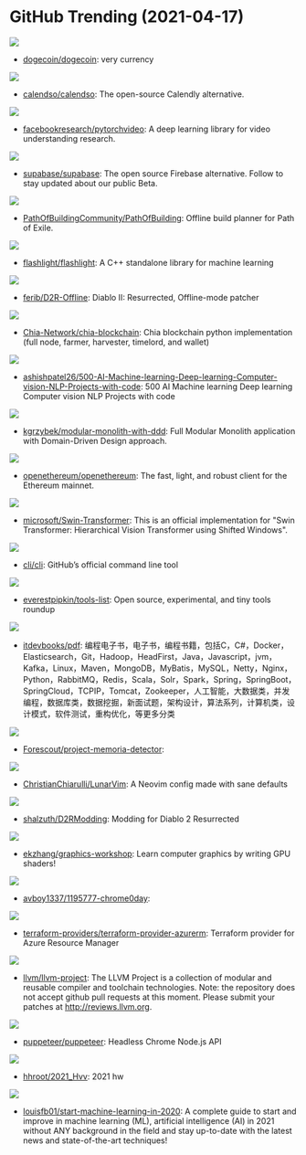 # GitHub Trending (2021-04-17)

![](https://img.shields.io/badge/C%2B%2B-New%20461-green?style=flat-square&logo=appveyor)
- [dogecoin/dogecoin](https://github.com/dogecoin/dogecoin): very currency

![](https://img.shields.io/badge/TypeScript-New%20503-green?style=flat-square&logo=appveyor)
- [calendso/calendso](https://github.com/calendso/calendso): The open-source Calendly alternative.

![](https://img.shields.io/badge/Python-New%20135-green?style=flat-square&logo=appveyor)
- [facebookresearch/pytorchvideo](https://github.com/facebookresearch/pytorchvideo): A deep learning library for video understanding research.

![](https://img.shields.io/badge/TypeScript-New%20200-green?style=flat-square&logo=appveyor)
- [supabase/supabase](https://github.com/supabase/supabase): The open source Firebase alternative. Follow to stay updated about our public Beta.

![](https://img.shields.io/badge/Lua-New%2066-green?style=flat-square&logo=appveyor)
- [PathOfBuildingCommunity/PathOfBuilding](https://github.com/PathOfBuildingCommunity/PathOfBuilding): Offline build planner for Path of Exile.

![](https://img.shields.io/badge/C%2B%2B-New%20607-green?style=flat-square&logo=appveyor)
- [flashlight/flashlight](https://github.com/flashlight/flashlight): A C++ standalone library for machine learning

![](https://img.shields.io/badge/C%23-New%20142-green?style=flat-square&logo=appveyor)
- [ferib/D2R-Offline](https://github.com/ferib/D2R-Offline): Diablo II: Resurrected, Offline-mode patcher

![](https://img.shields.io/badge/Python-New%20358-green?style=flat-square&logo=appveyor)
- [Chia-Network/chia-blockchain](https://github.com/Chia-Network/chia-blockchain): Chia blockchain python implementation (full node, farmer, harvester, timelord, and wallet)

![](https://img.shields.io/badge/none-New%20257-green?style=flat-square&logo=appveyor)
- [ashishpatel26/500-AI-Machine-learning-Deep-learning-Computer-vision-NLP-Projects-with-code](https://github.com/ashishpatel26/500-AI-Machine-learning-Deep-learning-Computer-vision-NLP-Projects-with-code): 500 AI Machine learning Deep learning Computer vision NLP Projects with code

![](https://img.shields.io/badge/C%23-New%2055-green?style=flat-square&logo=appveyor)
- [kgrzybek/modular-monolith-with-ddd](https://github.com/kgrzybek/modular-monolith-with-ddd): Full Modular Monolith application with Domain-Driven Design approach.

![](https://img.shields.io/badge/Rust-New%20166-green?style=flat-square&logo=appveyor)
- [openethereum/openethereum](https://github.com/openethereum/openethereum): The fast, light, and robust client for the Ethereum mainnet.

![](https://img.shields.io/badge/Python-New%20179-green?style=flat-square&logo=appveyor)
- [microsoft/Swin-Transformer](https://github.com/microsoft/Swin-Transformer): This is an official implementation for "Swin Transformer: Hierarchical Vision Transformer using Shifted Windows".

![](https://img.shields.io/badge/Go-New%2050-green?style=flat-square&logo=appveyor)
- [cli/cli](https://github.com/cli/cli): GitHub’s official command line tool

![](https://img.shields.io/badge/HTML-New%2096-green?style=flat-square&logo=appveyor)
- [everestpipkin/tools-list](https://github.com/everestpipkin/tools-list): Open source, experimental, and tiny tools roundup

![](https://img.shields.io/badge/none-New%20185-green?style=flat-square&logo=appveyor)
- [itdevbooks/pdf](https://github.com/itdevbooks/pdf): 编程电子书，电子书，编程书籍，包括C，C#，Docker，Elasticsearch，Git，Hadoop，HeadFirst，Java，Javascript，jvm，Kafka，Linux，Maven，MongoDB，MyBatis，MySQL，Netty，Nginx，Python，RabbitMQ，Redis，Scala，Solr，Spark，Spring，SpringBoot，SpringCloud，TCPIP，Tomcat，Zookeeper，人工智能，大数据类，并发编程，数据库类，数据挖掘，新面试题，架构设计，算法系列，计算机类，设计模式，软件测试，重构优化，等更多分类

![](https://img.shields.io/badge/Python-New%2070-green?style=flat-square&logo=appveyor)
- [Forescout/project-memoria-detector](https://github.com/Forescout/project-memoria-detector): 

![](https://img.shields.io/badge/Lua-New%20165-green?style=flat-square&logo=appveyor)
- [ChristianChiarulli/LunarVim](https://github.com/ChristianChiarulli/LunarVim): A Neovim config made with sane defaults

![](https://img.shields.io/badge/C%23-New%2021-green?style=flat-square&logo=appveyor)
- [shalzuth/D2RModding](https://github.com/shalzuth/D2RModding): Modding for Diablo 2 Resurrected

![](https://img.shields.io/badge/GLSL-New%2080-green?style=flat-square&logo=appveyor)
- [ekzhang/graphics-workshop](https://github.com/ekzhang/graphics-workshop): Learn computer graphics by writing GPU shaders!

![](https://img.shields.io/badge/HTML-New%2086-green?style=flat-square&logo=appveyor)
- [avboy1337/1195777-chrome0day](https://github.com/avboy1337/1195777-chrome0day): 

![](https://img.shields.io/badge/Go-New%2010-green?style=flat-square&logo=appveyor)
- [terraform-providers/terraform-provider-azurerm](https://github.com/terraform-providers/terraform-provider-azurerm): Terraform provider for Azure Resource Manager

![](https://img.shields.io/badge/none-New%2032-green?style=flat-square&logo=appveyor)
- [llvm/llvm-project](https://github.com/llvm/llvm-project): The LLVM Project is a collection of modular and reusable compiler and toolchain technologies. Note: the repository does not accept github pull requests at this moment. Please submit your patches at http://reviews.llvm.org.

![](https://img.shields.io/badge/TypeScript-New%2055-green?style=flat-square&logo=appveyor)
- [puppeteer/puppeteer](https://github.com/puppeteer/puppeteer): Headless Chrome Node.js API

![](https://img.shields.io/badge/none-New%20107-green?style=flat-square&logo=appveyor)
- [hhroot/2021_Hvv](https://github.com/hhroot/2021_Hvv): 2021 hw

![](https://img.shields.io/badge/none-New%20166-green?style=flat-square&logo=appveyor)
- [louisfb01/start-machine-learning-in-2020](https://github.com/louisfb01/start-machine-learning-in-2020): A complete guide to start and improve in machine learning (ML), artificial intelligence (AI) in 2021 without ANY background in the field and stay up-to-date with the latest news and state-of-the-art techniques!

